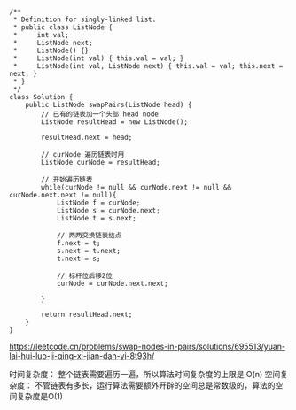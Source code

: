 ```
/**
 * Definition for singly-linked list.
 * public class ListNode {
 *     int val;
 *     ListNode next;
 *     ListNode() {}
 *     ListNode(int val) { this.val = val; }
 *     ListNode(int val, ListNode next) { this.val = val; this.next = next; }
 * }
 */
class Solution {
    public ListNode swapPairs(ListNode head) {
        // 已有的链表加一个头部 head node
        ListNode resultHead = new ListNode();

        resultHead.next = head;

        // curNode 遍历链表时用
        ListNode curNode = resultHead;

        // 开始遍历链表
        while(curNode != null && curNode.next != null && curNode.next.next != null){
            ListNode f = curNode;
            ListNode s = curNode.next;
            ListNode t = s.next;

            // 两两交换链表结点
            f.next = t;
            s.next = t.next;
            t.next = s;

            // 标杆位后移2位
            curNode = curNode.next.next;
        
        }
        
        return resultHead.next;
    }
}
```
https://leetcode.cn/problems/swap-nodes-in-pairs/solutions/695513/yuan-lai-hui-luo-ji-qing-xi-jian-dan-yi-8t93h/

时间复杂度： 整个链表需要遍历一遍，所以算法时间复杂度的上限是 O(n)
空间复杂度： 不管链表有多长，运行算法需要额外开辟的空间总是常数级的，算法的空间复杂度是O(1)



